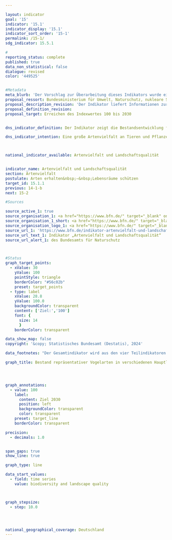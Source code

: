 ```yaml
---

layout: indicator        
goal: '15'        
indicator: '15.1'        
indicator_display: '15.1'        
indicator_sort_order: '15-1'        
permalink: /15-1/        
sdg_indicator: 15.5.1        

#
reporting_status: complete        
published: true        
data_non_statistical: false
dialogue: revised       
color: '449525'


#Metadata
meta_blurb: 'Der Vorschlag zur Überarbeitung dieses Indikators wurde eingebracht vom Bundesministerium für Umwelt, Naturschutz, nukleare Sicherheit und Verbraucherschutz (BMUV).'
proposal_ressort: Bundesministerium für Umwelt, Naturschutz, nukleare Sicherheit und Verbraucherschutz (BMUV)
proposal_description_revision: 'Der Indikator liefert Informationen zur Entwicklung der Artenvielfalt, Landschaftsqualität und Nachhaltigkeit der Landnutzungen. Er fasst hierfür Angaben über die bundesweiten Bestandsgrößen ausgewählter repräsentativer Vogelarten der wichtigsten Landschafts- und Lebensraumtypen Deutschlands in einer einfachen Maßzahl zusammen.<br>Der im Jahr 2004 entwickelte Indikator wurde in einem Forschungsvorhaben in den Jahren 2019 bis 2022 überprüft und angepasst. Dabei wurde die Artenauswahl angepasst, um die in den letzten Jahren und Jahrzehnten verbesserte Datenqualität aus dem bundesweiten Vogelmonitoring zu berücksichtigen. Zudem wurde die Indikationsfähigkeit der Vogelarten differenziert analysiert und einzelne Arten ausgetauscht. In einem breiten Konsultationsprozess wurden die aktuellen Strategien und Gesetze zum Schutz der biologischen Vielfalt und zur nachhaltigen Entwicklung aufbereitet. Darauf aufbauend wurden sogenannte Landschaftsszenarien formuliert, die für jeden Hauptlebensraum- und Nutzungstyp die zukünftige Entwicklung beschreiben, wenn diese Strategien und Gesetze umgesetzt werden.<br>Die Datenreihen wurden nach der Überarbeitung des Indikators rückwirkend neu berechnet. Der Neuberechnung des Indikators liegt die Entwicklung der Bestände von derzeit 51 Vogelarten zugrunde, die die wichtigsten Landschafts- und Lebensraumtypen in Deutschland repräsentieren (Teilindikatoren zum Agrarland, zu Wäldern, Siedlungen, Binnengewässern sowie Küsten und Meeren). Die Bilanzierung des Teilindikators zu den Alpen ist – wie bereits seit dem Indikatorenbericht 2014 – vorübergehend ausgesetzt, da auch für die überarbeitete Artenauswahl die Datengrundlage zurzeit noch nicht ausreichend belastbar ist. Die historischen Werte für die Jahre 1970 und 1975 sind rekonstruiert.<br>Ein Expertengremium hat für die Zielwertbildung im Jahr 2021 vor dem Hintergrund der aktualisierten Landschaftsszenarien für jede einzelne Vogelart für das Jahr 2030 einen Bestandswert festgelegt. Die Zielwerte der Indikatorarten wurden als Vielfaches der aktuellen Bestandsgrößen bestimmt. Die resultierenden Indexwerte wurden nachfolgend einheitlich auf 100 Prozent normiert, sodass sich für die Teilindikatoren und den Gesamtindikator jeweils Zielwerte von 100 Prozent ergeben. Der Gesamtindikator wird aus den vier Teilindikatoren Agrarland, Wälder, Siedlungen und Binnengewässer berechnet, die stark vom Einfluss und der Intensität der anthropogenen Nutzungen geprägt sind. Die Teilindikatoren werden zum Gesamtindikator anhand aktualisierter Berechnungen zum Flächenanteil in Deutschland gewichtet zusammengezogen. <br>Die Teilindikatoren Küsten und Meere sowie Alpen werden dem Gesamtindikator zur Seite gestellt und erhalten dadurch stärkere Aufmerksamkeit. Der Küstenraum sowie die Alpen bestehen zu großen Teilen aus Schutzgebieten und haben jeweils eigene internationale Schutzregelungen. Für die Erhaltung der biologischen Vielfalt und für eine nachhaltige Entwicklung in diesen Bereichen hat das Management von Schutzgebieten eine hohe Bedeutung. Darüber hinaus ist bei den küstenfernen Meeren auch die Bewertung der EU-Meeresstrategie-Rahmenrichtlinie (MSRL) zu berücksichtigen, nach der die See- und Küstenvögel in der deutschen Nord- und Ostsee nicht den guten Umweltzustand erreichen.'
proposal_definition_revision:
proposal_target: Erreichen des Indexwertes 100 bis 2030


dns_indicator_definition: Der Indikator zeigt die Bestandsentwicklung für 51&nbsp;ausgewählte Vogelarten in Form eines Index.        

dns_indicator_intention: Eine große Artenvielfalt an Tieren und Pflanzen ist eine wesentliche Voraussetzung für einen leistungsfähigen Naturhaushalt und bildet eine wichtige Lebensgrundlage des Menschen. Um die Artenvielfalt und gleichzeitig die Lebensqualität des Menschen zu erhalten, ist das vorläufige Ziel der Bundesregierung ein Indexwert von 100&nbsp;bis zum Jahr 2030&nbsp;–&nbsp;ursprünglich sollte dieser Zielwert bereits bis 2015&nbsp;erreicht werden. Derzeit wird der Indikator auf Basis neuer Erkenntnisse überarbeitet und zukünftig in angepasster Form für die Berichterstattung verwendet werden.



national_indicator_available: Artenvielfalt und Landschaftsqualität      


indicator_name: Artenvielfalt und Landschaftsqualität        
section: Artenvielfalt        
postulate: Arten erhalten&nbsp;–&nbsp;Lebensräume schützen        
target_id: 15.1.1        
previous: 14-1-b        
next: 15-2        

#Sources        

source_active_1: true
source_organisation_1: <a href="https://www.bfn.de/" target="_blank" onclick="return confirm_alert('des Bundesamts für Naturschutz', 'De')">Bundesamt für Naturschutz</a>
source_organisation_1_short: <a href="https://www.bfn.de/" target="_blank" onclick="return confirm_alert('des Bundesamts für Naturschutz', 'De')">Bundesamt für Naturschutz</a>
source_organisation_logo_1: <a href="https://www.bfn.de/" target="_blank" onclick="return confirm_alert('des Bundesamts für Naturschutz', 'De')"><img src="https://dns-indikatoren.de/public/OrgImgDe/bfn.png" alt="Bundesamt für Naturschutz" title=" Klicken Sie hier um zur Homepage der Organisation Bundesamt für Naturschutz zu gelangen." style="height:60px; width:148px; border:transparent"/></a>
source_url_1: 'https://www.bfn.de/indikator-artenvielfalt-und-landschaftsqualitaet'
source_url_text_1: Indikator „Artenvielfalt und Landschaftsqualität“
source_url_alert_1: des Bundesamts für Naturschutz



#Status        
graph_target_points:
  - xValue: 30
    yValue: 100
    pointStyle: triangle
    borderColor: "#56c02b"
    preset: target_points
  - type: label
    xValue: 28.8
    yValue: 100.0
    backgroundColor: transparent
    content: ['Ziel:','100']
    font: {
      size: 14
      }
    borderColor: transparent        

data_show_map: false        
copyright: '&copy; Statistisches Bundesamt (Destatis), 2024'        

data_footnotes: "Der Gesamtindikator wird aus den vier Teilindikatoren Agrarland, Wälder, Siedlungen und Binnengewässer berechnet.<br>• Teilindex Alpen: Datenreihe ist ausgesetzt.<br>• Daten entsprechen der Überarbeitung des Indikators nach Forschungsvorhaben 2019 - 2022.<br>• Methodik noch unveröffentlicht."        

graph_title: Bestand repräsentativer Vogelarten in verschiedenen Hauptlebensraum- und Landschaftstypen        




graph_annotations:
  - value: 100
    label:
      content: Ziel 2030
      position: left
      backgroundColor: transparent
      color: transparent
    preset: target_line
    borderColor: transparent        

precision:
  - decimals: 1.0


span_gaps: true        
show_line: true        

graph_type: line        

data_start_values:
  - field: time series
    value: biodiversity and landscape quality        



graph_stepsize:
  - step: 10.0




national_geographical_coverage: Deutschland                
---
```

